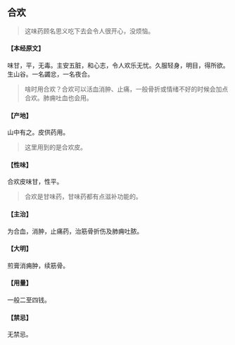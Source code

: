 ## 合欢

> 这味药顾名思义吃下去会令人很开心，没烦恼。

#### 【本经原文】
味甘，平，无毒。主安五脏，和心志，令人欢乐无忧。久服轻身，明目，得所欲。生山谷。一名蠲忿，一名夜合。

> 啥时用合欢？合欢可以活血消肿、止痛，一般骨折或情绪不好的时候会加点合欢。肺痈吐血也会用。

#### 【产地】
山中有之。皮供药用。

> 这里用到的是合欢皮。

#### 【性味】
合欢皮味甘，性平。

> 合欢是甘味药，甘味药都有点滋补功能的。

#### 【主治】
为合血，消肿，止痛药，治筋骨折伤及肺痈吐脓。
#### 【大明】
煎膏消痈肿，续筋骨。
#### 【用量】
一般二至四钱。
#### 【禁忌】
无禁忌。
